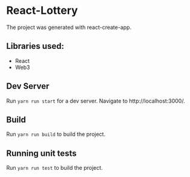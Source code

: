 # React-Lottery

The project was generated with react-create-app.

## Libraries used:

- React
- Web3


## Dev Server

Run `yarn run start` for a dev server. Navigate to http://localhost:3000/.

## Build

Run `yarn run build` to build the project.

## Running unit tests

Run `yarn run test` to build the project.

